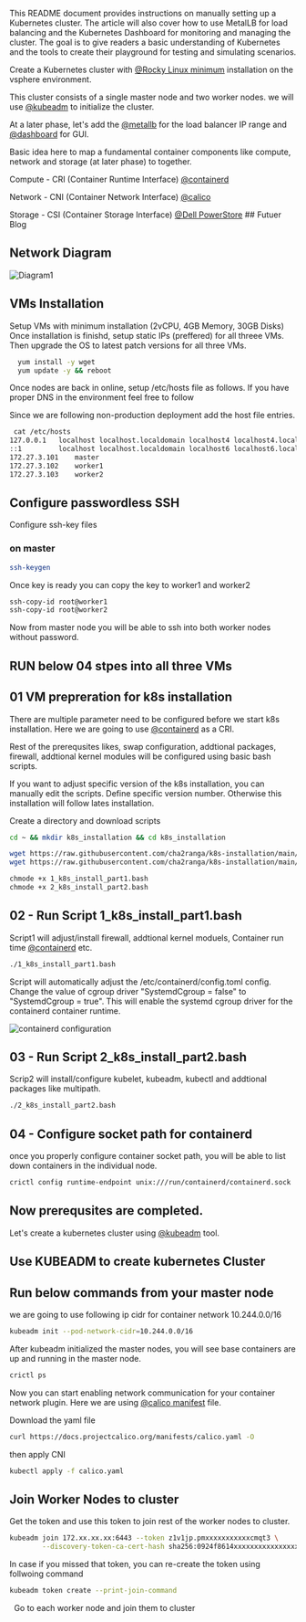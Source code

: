 This README document provides instructions on manually setting up a Kubernetes cluster. The article will also cover how to use MetalLB for load balancing and the Kubernetes Dashboard for monitoring and managing the cluster. The goal is to give readers a basic understanding of Kubernetes and the tools to create their playground for testing and simulating scenarios.


Create a Kubernetes cluster with [@Rocky Linux minimum](https://rockylinux.org/download) installation on the vsphere environment. 

This cluster consists of a single master node and two worker nodes. we will use [@kubeadm](https://kubernetes.io/docs/setup/production-environment/tools/kubeadm/create-cluster-kubeadm/) to initialize the cluster. 

At a later phase, let's add the [@metallb](https://metallb.universe.tf/installation/) for the load balancer IP range and [@dashboard](https://github.com/kubernetes/dashboard) for GUI. 

Basic idea here to map a fundamental container components like compute, network and storage (at later phase) to together. 

Compute - CRI (Container Runtime Interface) [@containerd](https://github.com/containerd/containerd)

Network - CNI (Container Network Interface) [@calico](https://github.com/projectcalico/calico)

Storage - CSI (Container Storage Interface) [@Dell PowerStore](https://github.com/dell/csi-powerstore) ## Futuer Blog




## Network Diagram

![Diagram1](https://github.com/cha2ranga/k8s-installation/blob/main/images/diagram1.jpg)


## VMs Installation 

Setup VMs with minimum installation (2vCPU, 4GB Memory, 30GB Disks)
Once installation is finishd, setup static IPs (preffered) for all threee VMs. 
Then upgrade the OS to latest patch versions for all three VMs. 
```bash
  yum install -y wget
  yum update -y && reboot
```
Once nodes are back in online, setup /etc/hosts file as follows. If you have proper DNS in the environment feel free to follow 

Since we are following non-production deployment add the host file entries. 
```bash
 cat /etc/hosts
127.0.0.1   localhost localhost.localdomain localhost4 localhost4.localdomain4
::1         localhost localhost.localdomain localhost6 localhost6.localdomain6
172.27.3.101    master
172.27.3.102    worker1
172.27.3.103    worker2
```

## Configure passwordless SSH
Configure ssh-key files
### on master 
```bash
ssh-keygen
```
Once key is ready you can copy the key to worker1 and worker2
```bash
ssh-copy-id root@worker1
ssh-copy-id root@worker2
```
Now from master node you will be able to ssh into both worker nodes without password. 




## RUN below 04 stpes into all three VMs

## 01 VM prepreration for k8s installation

There are multiple parameter need to be configured before we start k8s installation. Here we are going to use [@containerd](https://github.com/containerd/containerd) as a CRI.

Rest of the prerequsites likes, swap configuration, addtional packages, firewall, addtional kernel modules will be configured using basic bash scripts. 

If you want to adjust specific version of the k8s installation, you can manually edit the scripts. Define specific version number. 
Otherwise this installation will follow lates installation. 

Create a directory and download scripts

```bash
cd ~ && mkdir k8s_installation && cd k8s_installation
```
```bash
wget https://raw.githubusercontent.com/cha2ranga/k8s-installation/main/scripts/1_k8s_install_part1.bash
wget https://raw.githubusercontent.com/cha2ranga/k8s-installation/main/scripts/2_k8s_install_part2.bash
```
```bash
chmode +x 1_k8s_install_part1.bash
chmode +x 2_k8s_install_part2.bash
```


## 02 - Run Script 1_k8s_install_part1.bash
Script1 will adjust/install firewall, addtional kernel moduels, Container run time [@containerd](https://github.com/containerd/containerd) etc. 
```bash
./1_k8s_install_part1.bash
```
Script will automatically adjust the /etc/containerd/config.toml config. 
Change the value of cgroup driver "SystemdCgroup = false" to "SystemdCgroup = true". This will enable the systemd cgroup driver for the containerd container runtime.

![containerd configuration](https://github.com/cha2ranga/k8s-installation/blob/main/images/containerd1.jpg)


## 03 - Run Script 2_k8s_install_part2.bash
Scrip2 will install/configure kubelet, kubeadm, kubectl and addtional packages like multipath. 
```bash
./2_k8s_install_part2.bash
```

## 04 - Configure socket path for containerd
once you properly configure container socket path, you will be able to list down containers in the individual node. 

```bash
crictl config runtime-endpoint unix:///run/containerd/containerd.sock
```

## Now prerequsites are completed. 
Let's create a kubernetes cluster using [@kubeadm](https://kubernetes.io/docs/setup/production-environment/tools/kubeadm/create-cluster-kubeadm/) tool.


## Use KUBEADM to create kubernetes Cluster
## Run below commands from your master node

we are going to use following ip cidr for container network
10.244.0.0/16

```bash
kubeadm init --pod-network-cidr=10.244.0.0/16
```

After kubeadm initialized the master nodes, you will see base containers are up and running in the master node. 
```bash
crictl ps
```

Now you can start enabling network communication for your container network plugin. Here we are using [@calico manifest](https://projectcalico.docs.tigera.io/getting-started/kubernetes/self-managed-onprem/onpremises) file. 

Download the yaml file

```bash
curl https://docs.projectcalico.org/manifests/calico.yaml -O
```

then apply CNI
```bash
kubectl apply -f calico.yaml
```



## Join Worker Nodes to cluster
Get the token and use this token to join rest of the worker nodes to cluster. 

```bash
kubeadm join 172.xx.xx.xx:6443 --token z1v1jp.pmxxxxxxxxxxxcmqt3 \
        --discovery-token-ca-cert-hash sha256:0924f8614xxxxxxxxxxxxxxxxxx56a52a1bf5a2b1fbc575e8
```

In case if you missed that token, you can re-create the token using follwoing command
```bash
kubeadm token create --print-join-command
```
 
Go to each worker node and join them to cluster
